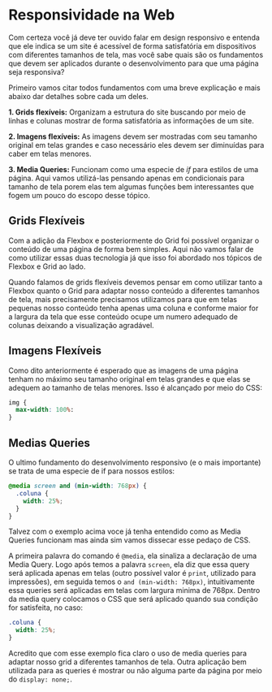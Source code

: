 # Responsividade na Web

Com certeza você já deve ter ouvido falar em design responsivo e entenda que ele indica se um site é acessível de forma satisfatória em dispositivos com diferentes tamanhos de tela, mas você sabe quais são os fundamentos que devem ser aplicados durante o desenvolvimento para que uma página seja responsiva?

Primeiro vamos citar todos fundamentos com uma breve explicação e mais abaixo dar detalhes sobre cada um deles.

**1. Grids flexíveis:** Organizam a estrutura do site buscando por meio de linhas e colunas mostrar de forma satisfatória as informações de um site.

**2. Imagens flexíveis:** As imagens devem ser mostradas com seu tamanho original em telas grandes e caso necessário eles devem ser diminuídas para caber em telas menores.

**3. Media Queries:** Funcionam como uma especie de _if_ para estilos de uma página. Aqui vamos utilizá-las pensando apenas em condicionais para tamanho de tela porem elas tem algumas funções bem interessantes que fogem um pouco do escopo desse tópico.

## Grids Flexíveis

Com a adição da Flexbox e posteriormente do Grid foi possível organizar o  conteúdo de uma página de forma bem simples. Aqui não vamos falar de como utilizar essas duas tecnologia já que isso foi abordado nos tópicos de Flexbox e Grid ao lado.

Quando falamos de grids flexíveis devemos pensar em como utilizar tanto a Flexbox quanto o Grid para adaptar nosso conteúdo a diferentes tamanhos de tela, mais precisamente precisamos utilizamos para que em telas pequenas nosso conteúdo tenha apenas uma coluna e conforme maior for a largura da tela que esse conteúdo ocupe um numero adequado de colunas deixando a visualização agradável.

## Imagens Flexíveis

Como dito anteriormente é esperado que as imagens de uma página tenham no máximo seu tamanho original em telas grandes e que elas se adequem ao tamanho de telas menores. Isso é alcançado por meio do CSS:

```css
img {
  max-width: 100%:
} 
```

## Medias Queries

O ultimo fundamento do desenvolvimento responsivo \(e o mais importante\) se trata de uma especie de if para nossos estilos:

```css
@media screen and (min-width: 768px) {
  .coluna {
    width: 25%;
  }
} 
```

Talvez com o exemplo acima voce já tenha entendido como as Media Queries funcionam mas ainda sim vamos dissecar esse pedaço de CSS.

A primeira palavra do comando é `@media`, ela sinaliza a declaração de uma Media Query. Logo após temos a palavra `screen`, ela diz que essa query será aplicada apenas em telas \(outro possível valor é `print`, utilizado para impressões\), em seguida temos o `and (min-width: 768px)`, intuitivamente essa queries será aplicadas em telas com largura minima de 768px. Dentro da media query colocamos o CSS que será aplicado quando sua condição for satisfeita, no caso:

```css
.coluna {
  width: 25%;
}
```

Acredito que com esse exemplo fica claro o uso de media queries para adaptar nosso grid a diferentes tamanhos de tela. Outra aplicação bem utilizada para as queries é mostrar ou não alguma parte da página por meio do `display: none;`.

